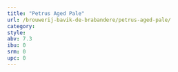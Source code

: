 ```yaml
---
title: "Petrus Aged Pale"
url: /brouwerij-bavik-de-brabandere/petrus-aged-pale/
category: 
style: 
abv: 7.3
ibu: 0
srm: 0
upc: 0
---
```


